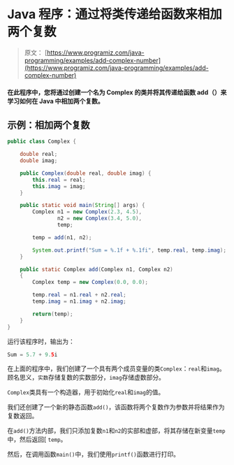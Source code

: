 # Java 程序：通过将类传递给函数来相加两个复数

> 原文： [https://www.programiz.com/java-programming/examples/add-complex-number](https://www.programiz.com/java-programming/examples/add-complex-number)

#### 在此程序中，您将通过创建一个名为 Complex 的类并将其传递给函数 add（）来学习如何在 Java 中相加两个复数。

## 示例：相加两个复数

```java
public class Complex {

    double real;
    double imag;

    public Complex(double real, double imag) {
        this.real = real;
        this.imag = imag;
    }

    public static void main(String[] args) {
        Complex n1 = new Complex(2.3, 4.5),
                n2 = new Complex(3.4, 5.0),
                temp;

        temp = add(n1, n2);

        System.out.printf("Sum = %.1f + %.1fi", temp.real, temp.imag);
    }

    public static Complex add(Complex n1, Complex n2)
    {
        Complex temp = new Complex(0.0, 0.0);

        temp.real = n1.real + n2.real;
        temp.imag = n1.imag + n2.imag;

        return(temp);
    }
}
```

运行该程序时，输出为：

```java
Sum = 5.7 + 9.5i
```

在上面的程序中，我们创建了一个具有两个成员变量的类`Complex`：`real`和`imag`。 顾名思义，`实数`存储复数的实数部分，`imag`存储虚数部分。

`Complex`类具有一个构造器，用于初始化`real`和`imag`的值。

我们还创建了一个新的静态函数`add()`，该函数将两个复数作为参数并将结果作为复数返回。

在`add()`方法内部，我们只添加复数`n1`和`n2`的实部和虚部，将其存储在新变量`temp`中，然后返回[ `temp`。

然后，在调用函数`main()`中，我们使用`printf()`函数进行打印。